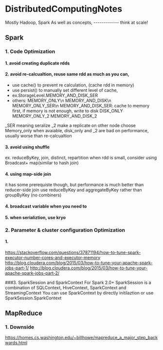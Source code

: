 # DistributedComputingNotes
Mostly Hadoop, Spark
As well as concepts, ------------- think at scale!

Spark
---------------------
### 1. Code Optimization

#### 1. avoid creating duplicate rdds


#### 2. avoid re-calcualtion, reuse same rdd as much as you can, 
- use cache() to prevent re calculation, (cache rdd in memory)
- use persist() to manually set different level of cache, 
- ex.StorageLevel.MEMORY_AND_DISK_SER
- others:
MEMORY_ONLY\n
MEMORY_AND_DISK\n
MEMORY_ONLY_SER\n
MEMORY_AND_DISK_SER: cache to memory first, if memory is not enough, write to disk
DISK_ONLY
MEMORY_ONLY_2
MEMORY_AND_DISK_2

_SER meaning seralize
_2 make a replicate on other node
choose Memory_only when avaiable, 
disk_only and _2 are bad on performance, usually worse than re-calcualtion

#### 3. avoid using shuffle
ex. reduceByKey, join, distinct, repartition
when rdd is small, consider using Broadcast+ map(similar to hash join)

#### 4. using map-side join
it has some prerequiste though, but performance is much better than reducer-side join
use reduceByKey and aggregateByKey rather than groupByKey (no combiners)

#### 4. broadcast variable when you need to

#### 5. when serializtion, use kryo

### 2. Parameter & cluster configuration Optimization
#### 1.
https://stackoverflow.com/questions/37871194/how-to-tune-spark-executor-number-cores-and-executor-memory
http://blog.cloudera.com/blog/2015/03/how-to-tune-your-apache-spark-jobs-part-1/
http://blog.cloudera.com/blog/2015/03/how-to-tune-your-apache-spark-jobs-part-2/

###3. SparkSession and SparkContext
For Spark 2.0+
SparkSession is a combination of SQLContext, HiveContext, SparkContext and StreamingContext
You can use SparkContext by directly initilaztion or use SparkSession.SparkContext


MapReduce
---------------------
### 1. Downside
https://homes.cs.washington.edu/~billhowe/mapreduce_a_major_step_backwards.html
